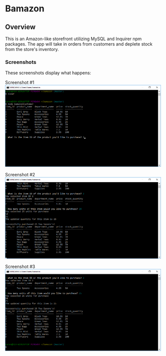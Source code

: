 # Bamazon

## Overview

This is an Amazon-like storefront utilizing MySQL and Inquirer npm packages. The app will take in orders from customers and deplete stock from the store's inventory. 

### Screenshots

These screenshots display what happens:



Screenshot #1
![](screenshot1.png)


Screenshot #2
![](screenshot2.png)


Screenshot #3
![](screenshot3.png)




